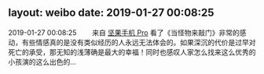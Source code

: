 layout: weibo
date: 2019-01-27 00:08:25
---
2019-01-27 00:08:25  &nbsp;&nbsp;&nbsp;&nbsp;&nbsp;&nbsp; 来自 <a href="http://app.weibo.com/t/feed/Z4AgP" rel="nofollow">坚果手机 Pro</a>
看了《当怪物来敲门》非常的感动，有些情感真的是没有类似经历的人永远无法体会的。如果深沉的代价是过早对死亡的承受，那无知的浅薄确是最大的幸福！同时也感叹人家怎么找来这么优秀的小孩演的这么出色的… ​​​
